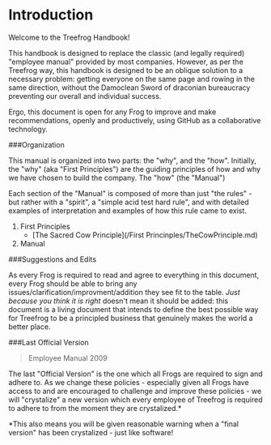 # Introduction

Welcome to the Treefrog Handbook!

This handbook is designed to replace the classic (and legally required) "employee manual" provided by most companies. However, as per the Treefrog way, this handbook is designed to be an oblique solution to a necessary problem: getting everyone on the same page and rowing in the same direction, without the Damoclean Sword of draconian bureaucracy preventing our overall and individual success.

Ergo, this document is open for any Frog to improve and make recommendations, openly and productively, using GitHub as a collaborative technology.


###Organization

This manual is organized into two parts: the "why", and the "how". Initially, the "why" (aka "First Principles") are the guiding principles of how and why we have chosen to build the company. The "how" (the "Manual")

Each section of the "Manual" is composed of more than just "the rules" - but rather with a "spirit", a "simple acid test hard rule", and with detailed examples of interpretation and examples of how this rule came to exist.

1. First Principles
	* [The Sacred Cow Principle](/First Princinples/TheCowPrinciple.md)
2. Manual


###Suggestions and Edits

As every Frog is required to read and agree to everything in this document, every Frog should be able to bring any issues/clarification/improvment/addition they see fit to the table. <i>Just because you think it is right</i> doesn't mean it should be added: this document is a living document that intends to define the best possible way for Treefrog to be a principled business that genuinely makes the world a better place.


###Last Official Version

> Employee Manual 2009

The last "Official Version" is the one which all Frogs are required to sign and adhere to. As we change these policies - especially given all Frogs have access to and are encouraged to challenge and improve these policies - we will "crystalize" a new version which every employee of Treefrog is required to adhere to from the moment they are crystalized.*

*This also means you will be given reasonable warning when a "final version" has been crystalized - just like software!
